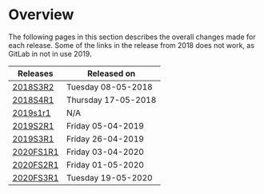 # Overview

The following pages in this section describes the overall changes made for each
release. Some of the links in the release from 2018 does not work, as GitLab in
not in use 2019.

| Releases | Released on  |
| -------- | -------------|
| [2018S3R2](./2018/2018s3r2.md)    | Tuesday 08-05-2018 |
| [2018S4R1](./2018/2018s4r1.md)    | Thursday 17-05-2018 |
| [2019s1r1](./2019/2019s1r1.md)    |        N/A       |
| [2019S2R1](./2019/2019s2r1.md)    | Friday 05-04-2019|
| [2019S3R1](./2019/2019s3r1.md)    | Friday 26-04-2019|
| [2020FS1R1](./2020F/2020Fs1r1.md)    | Friday 03-04-2020|
| [2020FS2R1](./2020F/2020Fs2r1.md)    | Friday 01-05-2020|
| [2020FS3R1](./2020F/2020Fs3r1.md)    | Tuesday 19-05-2020|